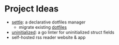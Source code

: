 # Project Ideas
* [settle](github.com/danielmmetz/settle): a declarative dotfiles manager
  - migrate existing [dotfiles](github.com/danielmmetz/dotfiles)
* [uninitialized](github.com/danielmmetz/uninitialized): a go linter for uninitialized struct fields
* self-hosted rss reader website & app
